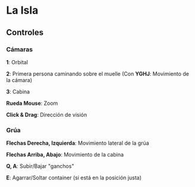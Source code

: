 # La Isla

## Controles

### Cámaras

**1**: Orbital

**2**: Primera persona caminando sobre el muelle (Con **YGHJ**: Movimiento de la cámara)

**3**: Cabina

**Rueda Mouse**: Zoom

**Click & Drag**: Dirección de visión


### Grúa

**Flechas Derecha, Izquierda**: Movimiento lateral de la grúa

**Flechas Arriba, Abajo**: Movimiento de la cabina

**Q, A**: Subir/Bajar "ganchos"

**E**: Agarrar/Soltar container (si está en la posición justa)

